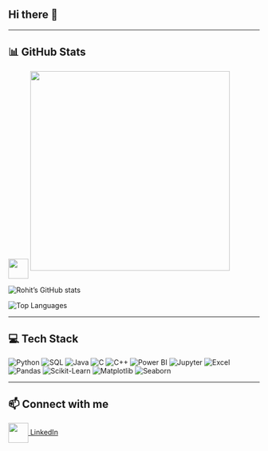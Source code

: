 ## Hi there 👋


---------------------------------------------------------------------------------------------------------------------------------------------------------------------------------------------------------------

## 📊 GitHub Stats

<img src="https://github.githubassets.com/images/modules/logos_page/GitHub-Mark.png" width="40" style="vertical-align:middle;"> 
<img src="https://github-readme-stats.vercel.app/api?username=Rohit123&show_icons=true&theme=radical" width="400">


![Rohit’s GitHub stats](https://github-readme-stats.vercel.app/api?username=Rohit123&show_icons=true&theme=radical)

![Top Languages](https://github-readme-stats.vercel.app/api/top-langs/?username=YOUR_USERNAME&layout=compact&theme=radical)


---------------------------------------------------------------------------------------------------------------------------------------------------------------------------------------------------------------

## 💻 Tech Stack

![Python](https://img.shields.io/badge/Python-3.10-blue?style=for-the-badge&logo=python&logoColor=white)
![SQL](https://img.shields.io/badge/SQL-Database-lightgrey?style=for-the-badge&logo=mysql&logoColor=blue)
![Java](https://img.shields.io/badge/Java-17-orange?style=for-the-badge&logo=java&logoColor=white)
![C](https://img.shields.io/badge/C-Programming-blue?style=for-the-badge&logo=c&logoColor=white)
![C++](https://img.shields.io/badge/C++-Programming-blue?style=for-the-badge&logo=c%2B%2B&logoColor=white)
![Power BI](https://img.shields.io/badge/Power%20BI-Data-green?style=for-the-badge&logo=power-bi&logoColor=white)
![Jupyter](https://img.shields.io/badge/Jupyter-Notebook-orange?style=for-the-badge&logo=jupyter&logoColor=white)
![Excel](https://img.shields.io/badge/Excel-Spreadsheet-green?style=for-the-badge&logo=microsoft-excel&logoColor=white)
![Pandas](https://img.shields.io/badge/Pandas-Dataframe-blue?style=for-the-badge&logo=pandas&logoColor=white)
![Scikit-Learn](https://img.shields.io/badge/Scikit--Learn-ML-blue?style=for-the-badge&logo=scikit-learn&logoColor=white)
![Matplotlib](https://img.shields.io/badge/Matplotlib-Plotting-red?style=for-the-badge&logo=matplotlib&logoColor=white)
![Seaborn](https://img.shields.io/badge/Seaborn-Visualization-blue?style=for-the-badge&logo=seaborn&logoColor=white)

---------------------------------------------------------------------------------------------------------------------------------------------------------------------------------------------------------------

## 📫 Connect with me

<a href="https://www.linkedin.com/in/rohit-vinod-89466a381/" target="_blank">
  <img src="https://cdn.jsdelivr.net/npm/simple-icons@v8/icons/linkedin.svg" width="40" style="vertical-align:middle;"> 
  LinkedIn
</a>









<!--
**Rohit-968/Rohit-968** is a ✨ _special_ ✨ repository because its `README.md` (this file) appears on your GitHub profile.

Here are some ideas to get you started:

- 🔭 I’m currently working on ...
- 🌱 I’m currently learning ...
- 👯 I’m looking to collaborate on ...
- 🤔 I’m looking for help with ...
- 💬 Ask me about ...
- 📫 How to reach me: ...
- 😄 Pronouns: ...
- ⚡ Fun fact: ...
-->
